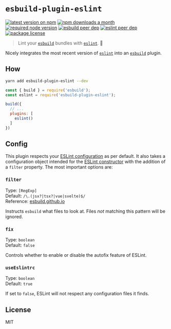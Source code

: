# `esbuild-plugin-eslint`

[![latest version on npm](https://img.shields.io/npm/v/esbuild-plugin-eslint)](https://www.npmjs.com/package/esbuild-plugin-eslint)
[![npm downloads a month](https://img.shields.io/npm/dm/esbuild-plugin-eslint)](https://www.npmjs.com/package/esbuild-plugin-eslint)
[![required node version](https://img.shields.io/node/v/esbuild-plugin-eslint)](https://github.com/nodejs/Release)
[![esbuild peer dep](https://img.shields.io/npm/dependency-version/esbuild-plugin-eslint/peer/esbuild?label=esbuild%20peer%20dep)](https://github.com/rollup/rollup)
[![eslint peer dep](https://img.shields.io/npm/dependency-version/esbuild-plugin-eslint/peer/eslint?label=eslint%20peer%20dep)](https://github.com/eslint/eslint)
[![package license](https://img.shields.io/npm/l/esbuild-plugin-eslint)](license)

> Lint your [`esbuild`](https://github.com/evanw/esbuild) bundles with [`eslint`](https://github.com/eslint/eslint). 🧐

Nicely integrates the most recent version of [`eslint`](https://github.com/eslint/eslint) into an [`esbuild`](https://github.com/rollup/rollup) plugin.

## How

```bash
yarn add esbuild-plugin-eslint --dev
```

```js
const { build } = require('esbuild');
const eslint = require('esbuild-plugin-eslint');

build({
  // ...
  plugins: [
    eslint()
  ]
})
```

## Config

This plugin respects your [ESLint configuration](https://eslint.org/docs/user-guide/configuring) as per default. It also takes a configuration object intended for the [ESLint constructor](https://eslint.org/docs/developer-guide/nodejs-api#-new-eslintoptions) with the addition of a `filter` property. The most important options are:

### `filter`

Type: `[RegExp]`<br>
Default: `/\.(jsx?|tsx?|vue|svelte)$/`<br>
Reference: [esbuild.github.io](https://esbuild.github.io/plugins/#on-load-options)

Instructs `esbuild` what files to look at. Files _not_ matching this pattern will be ignored.

### `fix`

Type: `boolean`<br>
Default: `false`<br>

Controls whether to enable or disable the autofix feature of ESLint.

### `useEslintrc`

Type: `boolean`<br>
Default: `true`<br>

If set to `false`, ESLint will not respect any configuration files it finds.

## License

MIT
